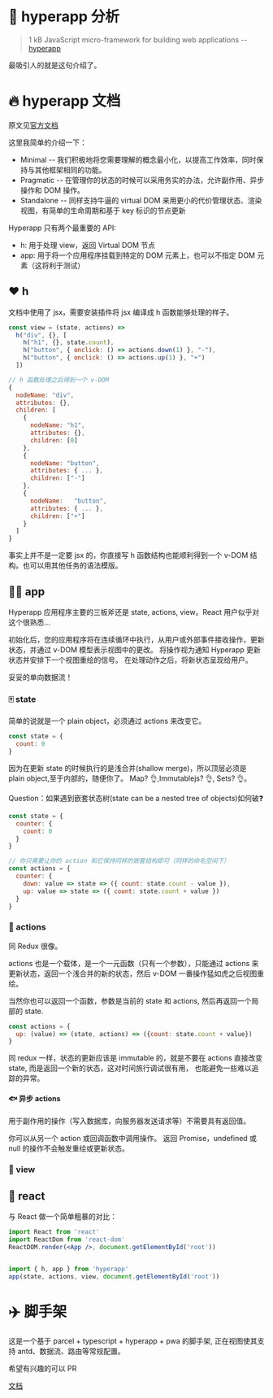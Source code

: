 # 🚀 hyperapp 分析

> 1 kB JavaScript micro-framework for building web applications -- [hyperapp](https://github.com/hyperapp/hyperapp)

最吸引人的就是这句介绍了。

# 🔥 hyperapp 文档

原文见[官方文档](https://github.com/hyperapp/hyperapp)

这里我简单的介绍一下：

* Minimal -- 我们积极地将您需要理解的概念最小化，以提高工作效率，同时保持与其他框架相同的功能。
* Pragmatic -- 在管理你的状态的时候可以采用务实的办法，允许副作用、异步操作和 DOM 操作。
* Standalone -- 同样支持牛逼的 virtual DOM 来用更小的代价管理状态、渲染视图，有简单的生命周期和基于 key 标识的节点更新

Hyperapp 只有两个最重要的 API:

- h: 用于处理 view，返回 Virtual DOM 节点
- app: 用于将一个应用程序挂载到特定的 DOM 元素上，也可以不指定 DOM 元素（这将利于测试）

## ❤️ h

文档中使用了 jsx，需要安装插件将 jsx 编译成 h 函数能够处理的样子。

```js
const view = (state, actions) =>
  h("div", {}, [
    h("h1", {}, state.count),
    h("button", { onclick: () => actions.down(1) }, "-"),
    h("button", { onclick: () => actions.up(1) }, "+")
  ])

// h 函数处理之后得到一个 v-DOM
{
  nodeName: "div",
  attributes: {},
  children: [
    {
      nodeName: "h1",
      attributes: {},
      children: [0]
    },
    {
      nodeName: "button",
      attributes: { ... },
      children: ["-"]
    },
    {
      nodeName:   "button",
      attributes: { ... },
      children: ["+"]
    }
  ]
}
```

事实上并不是一定要 jsx 的，你直接写 h 函数结构也能顺利得到一个 v-DOM 结构。也可以用其他任务的语法模版。

## 🚴‍♀️ app

Hyperapp 应用程序主要的三板斧还是 state, actions, view。React 用户似乎对这个很熟悉...

初始化后，您的应用程序将在连续循环中执行，从用户或外部事件接收操作，更新状态，并通过 v-DOM 模型表示视图中的更改。 
将操作视为通知 Hyperapp 更新状态并安排下一个视图重绘的信号。 在处理动作之后，将新状态呈现给用户。

妥妥的单向数据流！

### 🀄️ state

简单的说就是一个 plain object，必须通过 actions 来改变它。

```js
const state = {
  count: 0
}
```

因为在更新 state 的时候执行的是浅合并(shallow merge)，所以顶层必须是 plain object,至于内部的，随便你了。 Map? 👌,Immutablejs? 👌, Sets? 👌。

Question：如果遇到嵌套状态树(state can be a nested tree of objects)如何破❓

```js
const state = {
  counter: {
    count: 0
  }
}

// 你只需要让你的 action 和它保持同样的嵌套结构即可（同样的命名空间下）
const actions = {
  counter: {
    down: value => state => ({ count: state.count - value }),
    up: value => state => ({ count: state.count + value })
  }
}
```

### 👧 actions

同 Redux 很像。

actions 也是一个载体，是一个一元函数（只有一个参数），只能通过 actions 来更新状态，返回一个浅合并的新的状态，然后 v-DOM 一番操作猛如虎之后视图重绘。

当然你也可以返回一个函数，参数是当前的 state 和 actions, 然后再返回一个局部的 state.

```js
const actions = {
  up: (value) => (state, actions) => ({count: state.count + value})
}
```
同 redux 一样，状态的更新应该是 immutable 的，就是不要在 actions 直接改变 state, 而是返回一个新的状态，这对时间旅行调试很有用，
也能避免一些难以追踪的异常。

#### 🐟 异步 actions

用于副作用的操作（写入数据库，向服务器发送请求等）不需要具有返回值。 

你可以从另一个 action 或回调函数中调用操作。 返回 Promise，undefined 或 null 的操作不会触发重绘或更新状态。



### 🐒 view

## 🐍 react

与 React 做一个简单粗暴的对比：

```jsx
import React from 'react'
import ReactDom from 'react-dom'
ReactDOM.render(<App />, document.getElementById('root'))


import { h, app } from 'hyperapp'
app(state, actions, view, document.getElementById('root'))
```

# ✈️ 脚手架

这是一个基于 parcel + typescript + hyperapp + pwa 的脚手架, 正在视图使其支持 antd、数据流、路由等常规配置。

希望有兴趣的可以 PR

[文档](./about.md)